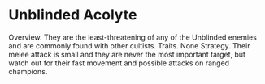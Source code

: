 # Unblinded Acolyte

Overview.
They are the least-threatening of any of the Unblinded enemies and are commonly found with other cultists.
Traits.
None
Strategy.
Their melee attack is small and they are never the most important target, but watch out for their fast movement and possible attacks on ranged champions. 